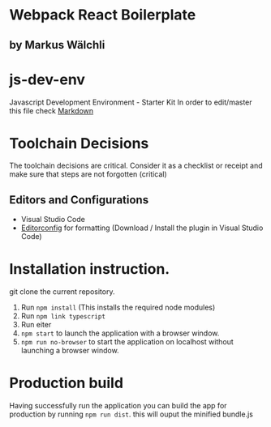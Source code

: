 # Webpack React Boilerplate
## by Markus Wälchli

# js-dev-env
Javascript Development Environment - Starter Kit
In order to edit/master this file check [Markdown](https://guides.github.com/features/mastering-markdown/)

# Toolchain Decisions
The toolchain decisions are critical. Consider it as a checklist or receipt and make sure that steps are not forgotten (critical) 

## Editors and Configurations
* Visual Studio Code 
* [Editorconfig](http://editorconfig.org/) for formatting (Download / Install the plugin in Visual Studio Code)

# Installation instruction.
git clone the current repository.

1. Run `npm install` (This installs the required node modules)
2. Run `npm link typescript`
3. Run eiter
 1. `npm start` to launch the application with a browser window.
 2. `npm run no-browser` to start the application on localhost without launching a browser window.

# Production build
Having successfully run the application you can build the app for production by running `npm run dist`. this will ouput the minified bundle.js
